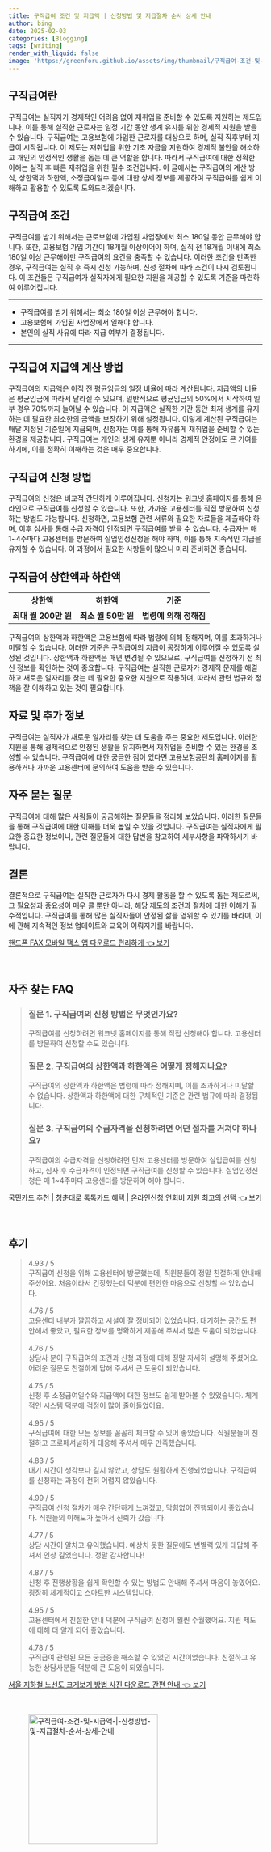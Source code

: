 ```yaml
---
title: 구직급여 조건 및 지급액 | 신청방법 및 지급절차 순서 상세 안내
author: bing
date: 2025-02-03
categories: [Blogging]
tags: [writing]
render_with_liquid: false
image: 'https://greenforu.github.io/assets/img/thumbnail/구직급여-조건-및-지급액-|-신청방법-및-지급절차-순서-상세-안내.webp'
---
```



<h2 id='구직급여란'>구직급여란</h2>

<p>구직급여는 실직자가 경제적인 어려움 없이 재취업을 준비할 수 있도록 지원하는 제도입니다. 이를 통해 실직한 근로자는 일정 기간 동안 생계 유지를 위한 경제적 지원을 받을 수 있습니다. 구직급여는 고용보험에 가입한 근로자를 대상으로 하며, 실직 직후부터 지급이 시작됩니다. 이 제도는 재취업을 위한 기초 자금을 지원하여 경제적 불안을 해소하고 개인의 안정적인 생활을 돕는 데 큰 역할을 합니다. 따라서 구직급여에 대한 정확한 이해는 실직 후 빠른 재취업을 위한 필수 조건입니다. 이 글에서는 구직급여의 계산 방식, 상한액과 하한액, 소정급여일수 등에 대한 상세 정보를 제공하여 구직급여를 쉽게 이해하고 활용할 수 있도록 도와드리겠습니다.</p>

<h2 id='구직급여 조건'>구직급여 조건</h2>

<p>구직급여를 받기 위해서는 근로보험에 가입된 사업장에서 최소 180일 동안 근무해야 합니다. 또한, 고용보험 가입 기간이 18개월 이상이어야 하며, 실직 전 18개월 이내에 최소 180일 이상 근무해야만 구직급여의 요건을 충족할 수 있습니다. 이러한 조건을 만족한 경우, 구직급여는 실직 후 즉시 신청 가능하며, 신청 절차에 따라 조건이 다시 검토됩니다. 이 조건들은 구직급여가 실직자에게 필요한 지원을 제공할 수 있도록 기준을 마련하여 이루어집니다.</p>

<hr />

<ul>
    <li>구직급여를 받기 위해서는 최소 180일 이상 근무해야 합니다.</li>
    <li>고용보험에 가입된 사업장에서 일해야 합니다.</li>
    <li>본인의 실직 사유에 따라 지급 여부가 결정됩니다.</li>
</ul>

<hr />

<h2 id='구직급여 지급액 계산 방법'>구직급여 지급액 계산 방법</h2>

<p>구직급여의 지급액은 이직 전 평균임금의 일정 비율에 따라 계산됩니다. 지급액의 비율은 평균임금에 따라서 달라질 수 있으며, 일반적으로 평균임금의 50%에서 시작하여 일부 경우 70%까지 늘어날 수 있습니다. 이 지급액은 실직한 기간 동안 최저 생계를 유지하는 데 필요한 최소한의 금액을 보장하기 위해 설정됩니다. 이렇게 계산된 구직급여는 매달 지정된 기준일에 지급되며, 신청자는 이를 통해 자유롭게 재취업을 준비할 수 있는 환경을 제공합니다. 구직급여는 개인의 생계 유지뿐 아니라 경제적 안정에도 큰 기여를 하기에, 이를 정확히 이해하는 것은 매우 중요합니다.</p>

<h2 id='구직급여 신청 방법'>구직급여 신청 방법</h2>

<p>구직급여의 신청은 비교적 간단하게 이루어집니다. 신청자는 워크넷 홈페이지를 통해 온라인으로 구직급여를 신청할 수 있습니다. 또한, 가까운 고용센터를 직접 방문하여 신청하는 방법도 가능합니다. 신청하면, 고용보험 관련 서류와 필요한 자료들을 제출해야 하며, 이후 심사를 통해 수급 자격이 인정되면 구직급여를 받을 수 있습니다. 수급자는 매 1~4주마다 고용센터를 방문하여 실업인정신청을 해야 하며, 이를 통해 지속적인 지급을 유지할 수 있습니다. 이 과정에서 필요한 사항들이 많으니 미리 준비하면 좋습니다.</p>

<h2 id='구직급여 상한액과 하한액'>구직급여 상한액과 하한액</h2>

<table>
    <tr>
        <td style="text-align: center; height: 17px;"><b>상한액</b></td>
        <td style="text-align: center; height: 17px;"><b>하한액</b></td>
        <td style="text-align: center; height: 17px;"><b>기준</b></td>
    </tr>
    <tr>
        <td style="text-align: center; height: 17px;"><b>최대 월 200만 원</b></td>
        <td style="text-align: center; height: 17px;"><b>최소 월 50만 원</b></td>
        <td style="text-align: center; height: 17px;"><b>법령에 의해 정해짐</b></td>
    </tr>
</table>

<p>구직급여의 상한액과 하한액은 고용보험에 따라 법령에 의해 정해지며, 이를 초과하거나 미달할 수 없습니다. 이러한 기준은 구직급여의 지급이 공정하게 이루어질 수 있도록 설정된 것입니다. 상한액과 하한액은 매년 변경될 수 있으므로, 구직급여를 신청하기 전 최신 정보를 확인하는 것이 중요합니다. 구직급여는 실직한 근로자가 경제적 문제를 해결하고 새로운 일자리를 찾는 데 필요한 중요한 지원으로 작용하며, 따라서 관련 법규와 정책을 잘 이해하고 있는 것이 필요합니다.</p>

<h2 id='자료 및 추가 정보'>자료 및 추가 정보</h2>

<p>구직급여는 실직자가 새로운 일자리를 찾는 데 도움을 주는 중요한 제도입니다. 이러한 지원을 통해 경제적으로 안정된 생활을 유지하면서 재취업을 준비할 수 있는 환경을 조성할 수 있습니다. 구직급여에 대한 궁금한 점이 있다면 고용보험공단의 홈페이지를 활용하거나 가까운 고용센터에 문의하여 도움을 받을 수 있습니다.</p>

<h2 id='자주 묻는 질문'>자주 묻는 질문</h2>

<p>구직급여에 대해 많은 사람들이 궁금해하는 질문들을 정리해 보았습니다. 이러한 질문들을 통해 구직급여에 대한 이해를 더욱 높일 수 있을 것입니다. 구직급여는 실직자에게 필요한 중요한 정보이니, 관련 질문들에 대한 답변을 참고하여 세부사항을 파악하시기 바랍니다.</p>

<h2 id='결론'>결론</h2>

<p>결론적으로 구직급여는 실직한 근로자가 다시 경제 활동을 할 수 있도록 돕는 제도로써, 그 필요성과 중요성이 매우 클 뿐만 아니라, 해당 제도의 조건과 절차에 대한 이해가 필수적입니다. 구직급여를 통해 많은 실직자들이 안정된 삶을 영위할 수 있기를 바라며, 이에 관해 지속적인 정보 업데이트와 교육이 이뤄지기를 바랍니다.</p>


<p><a class="click-button" title="핸드폰 FAX 모바일 팩스 앱 다운로드 편리하게" href="https://greenforu.github.io/posts/%ED%95%B8%EB%93%9C%ED%8F%B0-FAX-%EB%AA%A8%EB%B0%94%EC%9D%BC-%ED%8C%A9%EC%8A%A4-%EC%95%B1-%EB%8B%A4%EC%9A%B4%EB%A1%9C%EB%93%9C-%ED%8E%B8%EB%A6%AC%ED%95%98%EA%B2%8C/" rel="dofollow">핸드폰 FAX 모바일 팩스 앱 다운로드 편리하게 👈 보기</a></p><br>
<h2 id='자주_찾는_FAQ'>자주 찾는 FAQ</h2>
<div itemscope="" itemtype="https://schema.org/FAQPage"> 
<blockquote> 
<div itemscope="" itemprop="mainEntity" itemtype="https://schema.org/Question"> 
<h3 itemprop="name">질문 1. 구직급여의 신청 방법은 무엇인가요?</h3> 
<div itemscope="" itemprop="acceptedAnswer" itemtype="https://schema.org/Answer"> 
<span itemprop="text"> 
<p>구직급여를 신청하려면 워크넷 홈페이지를 통해 직접 신청해야 합니다. 고용센터를 방문하여 신청할 수도 있습니다.</p> 
</span> 
</div> 
</div> 
<div itemscope="" itemprop="mainEntity" itemtype="https://schema.org/Question"> 
<h3 itemprop="name">질문 2. 구직급여의 상한액과 하한액은 어떻게 정해지나요?</h3> 
<div itemscope="" itemprop="acceptedAnswer" itemtype="https://schema.org/Answer"> 
<span itemprop="text"> 
<p>구직급여의 상한액과 하한액은 법령에 따라 정해지며, 이를 초과하거나 미달할 수 없습니다. 상한액과 하한액에 대한 구체적인 기준은 관련 법규에 따라 결정됩니다.</p> 
</span> 
</div> 
</div> 
<div itemscope="" itemprop="mainEntity" itemtype="https://schema.org/Question"> 
<h3 itemprop="name">질문 3. 구직급여의 수급자격을 신청하려면 어떤 절차를 거쳐야 하나요?</h3> 
<div itemscope="" itemprop="acceptedAnswer" itemtype="https://schema.org/Answer"> 
<span itemprop="text"> 
<p>구직급여의 수급자격을 신청하려면 먼저 고용센터를 방문하여 실업급여를 신청하고, 심사 후 수급자격이 인정되면 구직급여를 신청할 수 있습니다. 실업인정신청은 매 1~4주마다 고용센터를 방문하여 해야 합니다.</p> 
</span> 
</div> 
</div> 
</blockquote> 
</div>
<p><a class="click-button" title="국민카드 추천 | 청춘대로 톡톡카드 혜택 | 온라인신청 연회비 지원 최고의 선택" href="https://greenforu.github.io/posts/%EA%B5%AD%EB%AF%BC%EC%B9%B4%EB%93%9C-%EC%B6%94%EC%B2%9C-%EC%B2%AD%EC%B6%98%EB%8C%80%EB%A1%9C-%ED%86%A1%ED%86%A1%EC%B9%B4%EB%93%9C-%ED%98%9C%ED%83%9D-%EC%98%A8%EB%9D%BC%EC%9D%B8%EC%8B%A0%EC%B2%AD-%EC%97%B0%ED%9A%8C%EB%B9%84-%EC%A7%80%EC%9B%90-%EC%B5%9C%EA%B3%A0%EC%9D%98-%EC%84%A0%ED%83%9D/" rel="dofollow">국민카드 추천 | 청춘대로 톡톡카드 혜택 | 온라인신청 연회비 지원 최고의 선택 👈 보기</a></p><br>
<h2 id='후기'>후기</h2>
<div itemscope itemtype="https://schema.org/Product">
  <blockquote>
  <div itemprop="review" itemscope itemtype="https://schema.org/Review">
      <div itemprop="reviewRating" itemscope itemtype="https://schema.org/Rating"> <span itemprop="ratingValue">4.93</span> / <span itemprop="bestRating">5</span> </div>
      <span itemprop="reviewBody">구직급여 신청을 위해 고용센터에 방문했는데, 직원분들이 정말 친절하게 안내해 주셨어요. 처음이라서 긴장했는데 덕분에 편안한 마음으로 신청할 수 있었습니다.</span>
  </div>
  <br>
  <div itemprop="review" itemscope itemtype="https://schema.org/Review">
      <div itemprop="reviewRating" itemscope itemtype="https://schema.org/Rating"> <span itemprop="ratingValue">4.76</span> / <span itemprop="bestRating">5</span> </div>
      <span itemprop="reviewBody">고용센터 내부가 깔끔하고 시설이 잘 정비되어 있었습니다. 대기하는 공간도 편안해서 좋았고, 필요한 정보를 명확하게 제공해 주셔서 많은 도움이 되었습니다.</span>
  </div>
  <br>
  <div itemprop="review" itemscope itemtype="https://schema.org/Review">
      <div itemprop="reviewRating" itemscope itemtype="https://schema.org/Rating"> <span itemprop="ratingValue">4.76</span> / <span itemprop="bestRating">5</span> </div>
      <span itemprop="reviewBody">상담사 분이 구직급여의 조건과 신청 과정에 대해 정말 자세히 설명해 주셨어요. 어려운 질문도 친절하게 답해 주셔서 큰 도움이 되었습니다.</span>
  </div>
  <br>
  <div itemprop="review" itemscope itemtype="https://schema.org/Review">
      <div itemprop="reviewRating" itemscope itemtype="https://schema.org/Rating"> <span itemprop="ratingValue">4.75</span> / <span itemprop="bestRating">5</span> </div>
      <span itemprop="reviewBody">신청 후 소정급여일수와 지급액에 대한 정보도 쉽게 받아볼 수 있었습니다. 체계적인 시스템 덕분에 걱정이 많이 줄어들었어요.</span>
  </div>
  <br>
  <div itemprop="review" itemscope itemtype="https://schema.org/Review">
      <div itemprop="reviewRating" itemscope itemtype="https://schema.org/Rating"> <span itemprop="ratingValue">4.95</span> / <span itemprop="bestRating">5</span> </div>
      <span itemprop="reviewBody">구직급여에 대한 모든 정보를 꼼꼼히 체크할 수 있어 좋았습니다. 직원분들이 친절하고 프로페셔널하게 대응해 주셔서 매우 만족했습니다.</span>
  </div>
  <br>
  <div itemprop="review" itemscope itemtype="https://schema.org/Review">
      <div itemprop="reviewRating" itemscope itemtype="https://schema.org/Rating"> <span itemprop="ratingValue">4.83</span> / <span itemprop="bestRating">5</span> </div>
      <span itemprop="reviewBody">대기 시간이 생각보다 길지 않았고, 상담도 원활하게 진행되었습니다. 구직급여를 신청하는 과정이 전혀 어렵지 않았습니다.</span>
  </div>
  <br>
  <div itemprop="review" itemscope itemtype="https://schema.org/Review">
      <div itemprop="reviewRating" itemscope itemtype="https://schema.org/Rating"> <span itemprop="ratingValue">4.99</span> / <span itemprop="bestRating">5</span> </div>
      <span itemprop="reviewBody">구직급여 신청 절차가 매우 간단하게 느껴졌고, 막힘없이 진행되어서 좋았습니다. 직원들의 이해도가 높아서 신뢰가 갔습니다.</span>
  </div>
  <br>
  <div itemprop="review" itemscope itemtype="https://schema.org/Review">
      <div itemprop="reviewRating" itemscope itemtype="https://schema.org/Rating"> <span itemprop="ratingValue">4.77</span> / <span itemprop="bestRating">5</span> </div>
      <span itemprop="reviewBody">상담 시간이 알차고 유익했습니다. 예상치 못한 질문에도 변별력 있게 대답해 주셔서 인상 깊었습니다. 정말 감사합니다!</span>
  </div>
  <br>
  <div itemprop="review" itemscope itemtype="https://schema.org/Review">
      <div itemprop="reviewRating" itemscope itemtype="https://schema.org/Rating"> <span itemprop="ratingValue">4.87</span> / <span itemprop="bestRating">5</span> </div>
      <span itemprop="reviewBody">신청 후 진행상황을 쉽게 확인할 수 있는 방법도 안내해 주셔서 마음이 놓였어요. 굉장히 체계적이고 스마트한 시스템입니다.</span>
  </div>
  <br>
  <div itemprop="review" itemscope itemtype="https://schema.org/Review">
      <div itemprop="reviewRating" itemscope itemtype="https://schema.org/Rating"> <span itemprop="ratingValue">4.95</span> / <span itemprop="bestRating">5</span> </div>
      <span itemprop="reviewBody">고용센터에서 친절한 안내 덕분에 구직급여 신청이 훨씬 수월했어요. 지원 제도에 대해 더 알게 되어 좋았습니다.</span>
  </div>
  <br>
  <div itemprop="review" itemscope itemtype="https://schema.org/Review">
      <div itemprop="reviewRating" itemscope itemtype="https://schema.org/Rating"> <span itemprop="ratingValue">4.78</span> / <span itemprop="bestRating">5</span> </div>
      <span itemprop="reviewBody">구직급여 관련된 모든 궁금증을 해소할 수 있었던 시간이었습니다. 친절하고 유능한 상담사분들 덕분에 큰 도움이 되었습니다.</span>
  </div>
  </blockquote>
</div>
<p><a class="click-button" title="서울 지하철 노선도 크게보기 방법 사진 다운로드 간편 안내" href="https://greenforu.github.io/posts/%EC%84%9C%EC%9A%B8-%EC%A7%80%ED%95%98%EC%B2%A0-%EB%85%B8%EC%84%A0%EB%8F%84-%ED%81%AC%EA%B2%8C%EB%B3%B4%EA%B8%B0-%EB%B0%A9%EB%B2%95-%EC%82%AC%EC%A7%84-%EB%8B%A4%EC%9A%B4%EB%A1%9C%EB%93%9C-%EA%B0%84%ED%8E%B8-%EC%95%88%EB%82%B4/" rel="dofollow">서울 지하철 노선도 크게보기 방법 사진 다운로드 간편 안내 👈 보기</a></p><br>
<figure class="image"><img src="https://greenforu.github.io/assets/img/thumbnail/구직급여-조건-및-지급액-|-신청방법-및-지급절차-순서-상세-안내.webp" alt="구직급여-조건-및-지급액-|-신청방법-및-지급절차-순서-상세-안내" width="256" height="256"></figure>